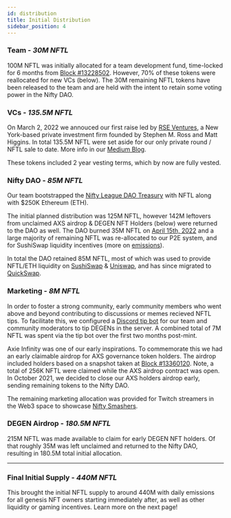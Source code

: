 ```yaml
---
id: distribution
title: Initial Distribution
sidebar_position: 4
---
```


### Team - _30M NFTL_

100M NFTL was initially allocated for a team development fund, time-locked for 6 months from [Block #13228502](https://etherscan.io/tx/0x3649b00464903b78608f8de9308aec339ecd7446f1dc2de26a9913d2d5468ecf). However, 70% of these tokens were reallocated for new VCs (below). The 30M remaining NFTL tokens have been released to the team and are held with the intent to retain some voting power in the Nifty DAO.

### VCs - _135.5M NFTL_

On March 2, 2022 we annouced our first raise led by [RSE Ventures](https://rseventures.com/), a New York-based private investment firm founded by Stephen M. Ross and Matt Higgins. In total 135.5M NFTL were set aside for our only private round / NFTL sale to date. More info in our [Medium Blog](https://niftyleague.medium.com/nifty-league-raises-5-million-seed-investment-round-led-by-rse-ventures-to-expand-its-nft-gaming-2e28a9972c5e).

These tokens included 2 year vesting terms, which by now are fully vested.

### Nifty DAO - _85M NFTL_

Our team bootstrapped the [Nifty League DAO Treasury](https://etherscan.io/address/0xd06ae6fb7eade890f3e295d69a6679380c9456c1) with NFTL along with $250K Ethereum (ETH).

The initial planned distribution was 125M NFTL, however 142M leftovers from unclaimed AXS airdrop & DEGEN NFT Holders (below) were returned to the DAO as well. The DAO burned 35M NFTL on [April 15th, 2022](https://etherscan.io/tx/0x4e3f1177bd5288240039176a948c632e8027acc31f475d78a30bad47e5f9470b) and a large majority of remaining NFTL was re-allocated to our P2E system, and for SushiSwap liquidity incentives (more on [emissions](./emissions)).

In total the DAO retained 85M NFTL, most of which was used to provide NFTL/ETH liquidity on [SushiSwap](https://sushi.com/) & [Uniswap](https://uniswap.org/), and has since migrated to [QuickSwap](https://quickswap.exchange/#/analytics/v3/token/0xb0d7e9ff5fb8e739c4990f7920d8047acfae4884).

### Marketing - _8M NFTL_

In order to foster a strong community, early community members who went above and beyond contributing to discussions or memes recieved NFTL tips. To facilitate this, we configured a [Discord tip bot](https://tip.cc/) for our team and community moderators to tip DEGENs in the server. A combined total of 7M NFTL was spent via the tip bot over the first two months post-mint.

Axie Infinity was one of our early inspirations. To commemorate this we had an early claimable airdrop for AXS governance token holders. The airdrop included holders based on a snapshot taken at [Block #13360120](https://etherscan.io/block/13360120). Note, a total of 256K NFTL were claimed while the AXS airdrop contract was open. In October 2021, we decided to close our AXS holders airdrop early, sending remaining tokens to the Nifty DAO.

The remaining marketing allocation was provided for Twitch streamers in the Web3 space to showcase [Nifty Smashers](/docs/overview/games/mobile-games/nifty-smashers).

### DEGEN Airdrop - _180.5M NFTL_

215M NFTL was made available to claim for early DEGEN NFT holders. Of that roughly 35M was left unclaimed and returned to the Nifty DAO, resulting in 180.5M total initial allocation.

---

### Final Initial Supply - _440M NFTL_

This brought the initial NFTL supply to around 440M with daily emissions for all genesis NFT owners starting immediately after, as well as other liquidity or gaming incentives. Learn more on the next page!
